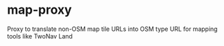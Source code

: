# map-proxy
Proxy to translate non-OSM map tile URLs into OSM type URL for mapping tools like TwoNav Land
